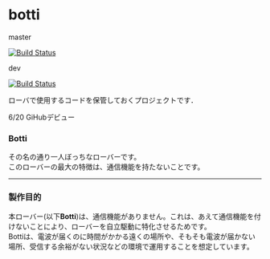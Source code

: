 botti
=====

master

[![Build Status](https://travis-ci.org/SugimotoSohei/botti.png?branch=master)](https://travis-ci.org/SugimotoSohei/botti)

dev

[![Build Status](https://travis-ci.org/SugimotoSohei/botti.svg?branch=dev)](https://travis-ci.org/SugimotoSohei/botti)

ローバで使用するコードを保管しておくプロジェクトです．

6/20
GiHubデビュー

### Botti
その名の通り一人ぼっちなローバーです。<br>
このローバーの最大の特徴は、通信機能を持たないことです。

---

### 製作目的
本ローバー(以下**Botti**)は、通信機能がありません。これは、あえて通信機能を付けないことにより、ローバーを自立駆動に特化させるためです。<br>
Bottiは、電波が届くのに時間がかかる遠くの場所や、そもそも電波が届かない場所、受信する余裕がない状況などの環境で運用することを想定しています。
